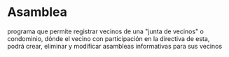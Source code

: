 # Asamblea
programa que permite registrar vecinos de una "junta de vecinos" o condominio, dónde el vecino con participación en la directiva de esta, podrá crear, eliminar y modificar asambleas informativas para sus vecinos
